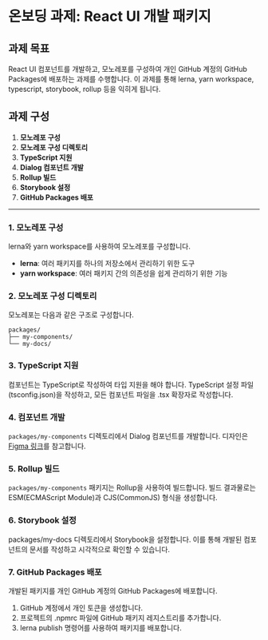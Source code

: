 # 온보딩 과제: React UI 개발 패키지

## 과제 목표
React UI 컴포넌트를 개발하고, 모노레포를 구성하여 개인 GitHub 계정의 GitHub Packages에 배포하는 과제를 수행합니다. 이 과제를 통해 lerna, yarn workspace, typescript, storybook, rollup 등을 익히게 됩니다.

## 과제 구성
1. **모노레포 구성**
2. **모노레포 구성 디렉토리**
3. **TypeScript 지원**
4. **Dialog 컴포넌트 개발**
5. **Rollup 빌드**
6. **Storybook 설정**
7. **GitHub Packages 배포**

---

### 1. 모노레포 구성

lerna와 yarn workspace를 사용하여 모노레포를 구성합니다.

- **lerna**: 여러 패키지를 하나의 저장소에서 관리하기 위한 도구
- **yarn workspace**: 여러 패키지 간의 의존성을 쉽게 관리하기 위한 기능

### 2. 모노레포 구성 디렉토리

모노레포는 다음과 같은 구조로 구성합니다.

```
packages/
├── my-components/
└── my-docs/
```

### 3. TypeScript 지원

컴포넌트는 TypeScript로 작성하여 타입 지원을 해야 합니다. TypeScript 설정 파일(tsconfig.json)을 작성하고, 모든 컴포넌트 파일을 .tsx 확장자로 작성합니다.

### 4. 컴포넌트 개발

`packages/my-components` 디렉토리에서 Dialog 컴포넌트를 개발합니다. 디자인은 [Figma 링크](https://www.figma.com/design/TBQ0vT0mdGz7aepjxgfdc3/GDS---Components?node-id=27957-24284&t=J9bQQaodCJl7uVio-0)를 참고합니다.


### 5. Rollup 빌드

`packages/my-components` 패키지는 Rollup을 사용하여 빌드합니다. 빌드 결과물로는 ESM(ECMAScript Module)과 CJS(CommonJS) 형식을 생성합니다.

### 6. Storybook 설정

packages/my-docs 디렉토리에서 Storybook을 설정합니다. 이를 통해 개발된 컴포넌트의 문서를 작성하고 시각적으로 확인할 수 있습니다.

### 7. GitHub Packages 배포

개발된 패키지를 개인 GitHub 계정의 GitHub Packages에 배포합니다.

1.	GitHub 계정에서 개인 토큰을 생성합니다.
2.	프로젝트의 .npmrc 파일에 GitHub 패키지 레지스트리를 추가합니다.
3.	lerna publish 명령어를 사용하여 패키지를 배포합니다.

